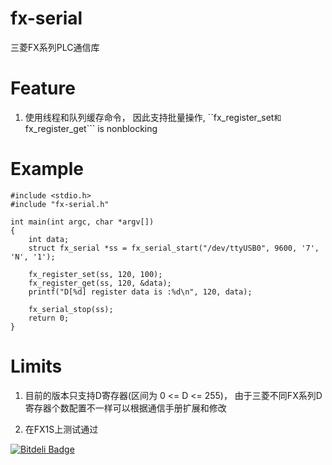 fx-serial
=========

三菱FX系列PLC通信库

Feature
========

1. 使用线程和队列缓存命令， 因此支持批量操作, ``fx_register_set```和```fx_register_get``` is nonblocking

Example
========

```
#include <stdio.h>
#include "fx-serial.h"

int main(int argc, char *argv[]) 
{
	int data;
	struct fx_serial *ss = fx_serial_start("/dev/ttyUSB0", 9600, '7', 'N', '1');

	fx_register_set(ss, 120, 100);
	fx_register_get(ss, 120, &data);
	printf("D[%d] register data is :%d\n", 120, data);

	fx_serial_stop(ss);
	return 0;
}
```

Limits
======

1. 目前的版本只支持D寄存器(区间为 0 <= D <= 255)， 由于三菱不同FX系列D寄存器个数配置不一样可以根据通信手册扩展和修改

2. 在FX1S上测试通过


[![Bitdeli Badge](https://d2weczhvl823v0.cloudfront.net/van9ogh/fx-serial/trend.png)](https://bitdeli.com/free "Bitdeli Badge")

